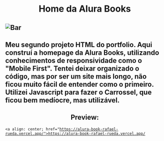 <h1 align="center">Home da Alura Books</h1>

![Bar](https://s9.gifyu.com/images/Pbar_2.gif)
---
Meu segundo projeto HTML do portfolio. Aqui construí a homepage da Alura Books, utilizando conhecimentos de responsividade como o "Mobile First". Tentei deixar organizado o código, mas por ser um site mais longo, não ficou muito fácil de entender como o primeiro. Utilizei Javascript para fazer o Carrossel, que ficou bem medíocre, mas utilizável.
---

<h2 align="center">Preview: </h2>

<code><a align: center; href="https://alura-book-rafael-rueda.vercel.app/">https://alura-book-rafael-rueda.vercel.app/</a></code>
